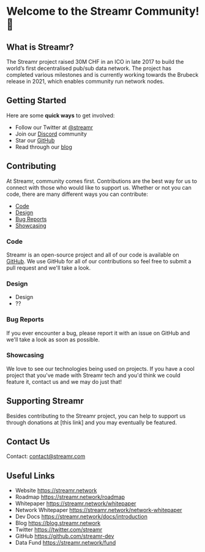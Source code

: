 # Welcome to the Streamr Community! 🎉
## What is Streamr?
The Streamr project raised 30M CHF in an ICO in late 2017 to build the world’s first decentralised pub/sub data network. The project has completed various milestones and is currently working towards the Brubeck release in 2021, which enables community run network nodes.
## Getting Started
Here are some **quick ways** to get involved:
- Follow our Twitter at [@streamr](https://twitter.com/streamr)
- Join our [Discord](https://discord.gg/8Dt5qZy7nG) community
- Star our [GitHub](https://github.com/streamr-dev)
- Read through our [blog](https://blog.streamr.network)
## Contributing
At Streamr, community comes first. Contributions are the best way for us to connect with those who would like to support us. Whether or not you can code, there are many different ways you can contribute:
- [Code](#code)
- [Design](#design)
- [Bug Reports](#bug-reports)
- [Showcasing](#showcasing)
### Code
Streamr is an open-source project and all of our code is available on [GitHub](https://github.com/streamr-dev). We use GitHub for all of our contributions so feel free to submit a pull request and we'll take a look.
### Design
- Design
- ??
### Bug Reports
If you ever encounter a bug, please report it with an issue on GitHub and we'll take a look as soon as possible.

### Showcasing
We love to see our technologies being used on projects. If you have a cool project that you've made with Streamr tech and you'd think we could feature it, contact us and we may do just that!

## Supporting Streamr
Besides contributing to the Streamr project, you can help to support us through donations at [this link] and you may eventually be featured.

## Contact Us
Contact: contact@streamr.com

## Useful Links
- Website <https://streamr.network>
- Roadmap <https://streamr.network/roadmap>
- Whitepaper <https://streamr.network/whitepaper>
- Network Whitepaper <https://streamr.network/network-whitepaper>
- Dev Docs <https://streamr.network/docs/introduction>
- Blog <https://blog.streamr.network>
- Twitter <https://twitter.com/streamr>
- GitHub <https://github.com/streamr-dev>
- Data Fund <https://streamr.network/fund>

